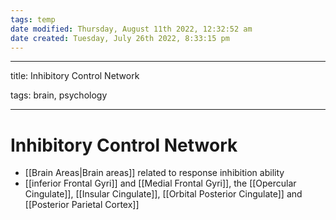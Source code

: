 ```yaml
---
tags: temp
date modified: Thursday, August 11th 2022, 12:32:52 am
date created: Tuesday, July 26th 2022, 8:33:15 pm
---
```


---

title: Inhibitory Control Network

tags: brain, psychology

---

# Inhibitory Control Network
- [[Brain Areas|Brain areas]] related to response inhibition ability
- [[inferior Frontal Gyri]] and [[Medial Frontal Gyri]], the [[Opercular Cingulate]], [[Insular Cingulate]], [[Orbital Posterior Cingulate]] and [[Posterior Parietal Cortex]]

